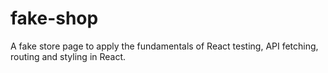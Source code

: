 # fake-shop
A fake store page to apply the fundamentals of React testing, API fetching, routing and styling in React.
